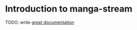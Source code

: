 # Introduction to manga-stream

TODO: write [great documentation](http://jacobian.org/writing/what-to-write/)
